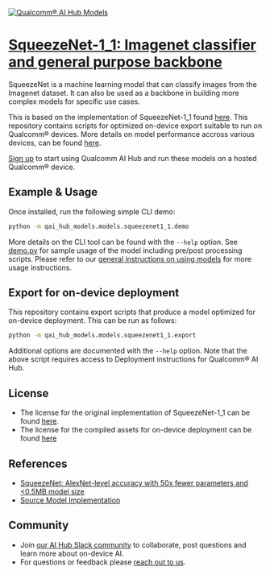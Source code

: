 [![Qualcomm® AI Hub Models](https://qaihub-public-assets.s3.us-west-2.amazonaws.com/qai-hub-models/quic-logo.jpg)](../../README.md)


# [SqueezeNet-1_1: Imagenet classifier and general purpose backbone](https://aihub.qualcomm.com/models/squeezenet1_1)

SqueezeNet is a machine learning model that can classify images from the Imagenet dataset. It can also be used as a backbone in building more complex models for specific use cases.

This is based on the implementation of SqueezeNet-1_1 found [here](https://github.com/pytorch/vision/blob/main/torchvision/models/squeezenet.py). This repository contains scripts for optimized on-device
export suitable to run on Qualcomm® devices. More details on model performance
accross various devices, can be found [here](https://aihub.qualcomm.com/models/squeezenet1_1).

[Sign up](https://myaccount.qualcomm.com/signup) to start using Qualcomm AI Hub and run these models on a hosted Qualcomm® device.




## Example & Usage


Once installed, run the following simple CLI demo:

```bash
python -m qai_hub_models.models.squeezenet1_1.demo
```
More details on the CLI tool can be found with the `--help` option. See
[demo.py](demo.py) for sample usage of the model including pre/post processing
scripts. Please refer to our [general instructions on using
models](../../../#getting-started) for more usage instructions.

## Export for on-device deployment

This repository contains export scripts that produce a model optimized for
on-device deployment. This can be run as follows:

```bash
python -m qai_hub_models.models.squeezenet1_1.export
```
Additional options are documented with the `--help` option. Note that the above
script requires access to Deployment instructions for Qualcomm® AI Hub.


## License
* The license for the original implementation of SqueezeNet-1_1 can be found
  [here](https://github.com/pytorch/vision/blob/main/LICENSE).
* The license for the compiled assets for on-device deployment can be found [here](https://qaihub-public-assets.s3.us-west-2.amazonaws.com/qai-hub-models/Qualcomm+AI+Hub+Proprietary+License.pdf)


## References
* [SqueezeNet: AlexNet-level accuracy with 50x fewer parameters and <0.5MB model size](https://arxiv.org/abs/1602.07360)
* [Source Model Implementation](https://github.com/pytorch/vision/blob/main/torchvision/models/squeezenet.py)



## Community
* Join [our AI Hub Slack community](https://aihub.qualcomm.com/community/slack) to collaborate, post questions and learn more about on-device AI.
* For questions or feedback please [reach out to us](mailto:ai-hub-support@qti.qualcomm.com).
